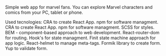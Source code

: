 Simple web app for marvel fans. 
You can explore Marvel characters and comics from your PC, tablet or phone.

Used tecnologies:
CRA to create React App.
npm for software managment.
CRA to create React App.
npm for software managment.
SCSS for styles. BEM - component-based approach to web development.
React-router-dom for routing.
Hook's for state managment.
Finit state machine approach for app logic.
React-helmet to manage meta-tags.
Formik library to create form. Yup to validate form.

